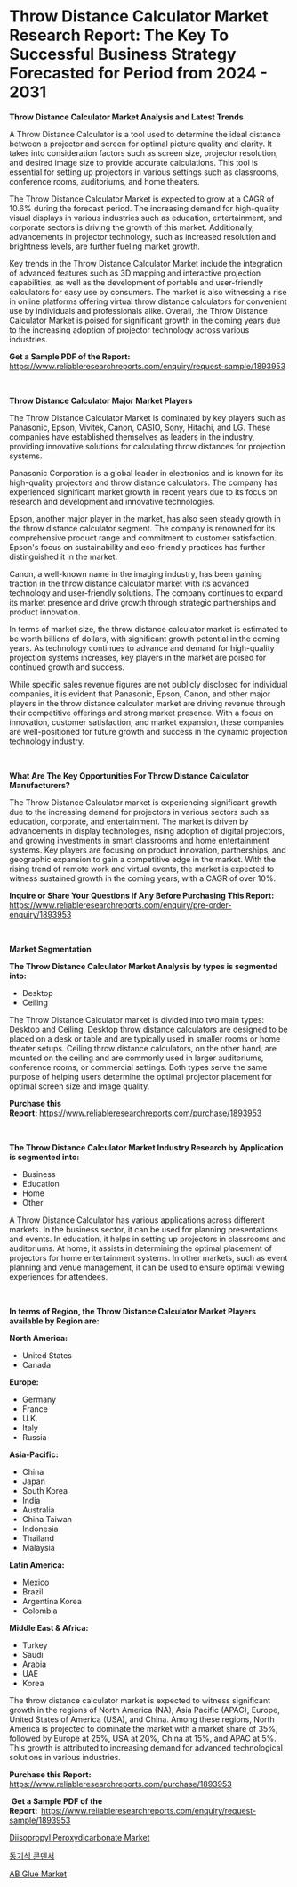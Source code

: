 <p><h1>Throw Distance Calculator Market Research Report: The Key To Successful Business Strategy Forecasted for Period from 2024 - 2031</h1></p><p><strong>Throw Distance Calculator Market Analysis and Latest Trends</strong></p>
<p><p>A Throw Distance Calculator is a tool used to determine the ideal distance between a projector and screen for optimal picture quality and clarity. It takes into consideration factors such as screen size, projector resolution, and desired image size to provide accurate calculations. This tool is essential for setting up projectors in various settings such as classrooms, conference rooms, auditoriums, and home theaters.</p><p>The Throw Distance Calculator Market is expected to grow at a CAGR of 10.6% during the forecast period. The increasing demand for high-quality visual displays in various industries such as education, entertainment, and corporate sectors is driving the growth of this market. Additionally, advancements in projector technology, such as increased resolution and brightness levels, are further fueling market growth.</p><p>Key trends in the Throw Distance Calculator Market include the integration of advanced features such as 3D mapping and interactive projection capabilities, as well as the development of portable and user-friendly calculators for easy use by consumers. The market is also witnessing a rise in online platforms offering virtual throw distance calculators for convenient use by individuals and professionals alike. Overall, the Throw Distance Calculator Market is poised for significant growth in the coming years due to the increasing adoption of projector technology across various industries.</p></p>
<p><strong>Get a Sample PDF of the Report:&nbsp;</strong> <a href="https://www.reliableresearchreports.com/enquiry/request-sample/1893953">https://www.reliableresearchreports.com/enquiry/request-sample/1893953</a></p>
<p>&nbsp;</p>
<p><strong>Throw Distance Calculator Major Market Players</strong></p>
<p><p>The Throw Distance Calculator Market is dominated by key players such as Panasonic, Epson, Vivitek, Canon, CASIO, Sony, Hitachi, and LG. These companies have established themselves as leaders in the industry, providing innovative solutions for calculating throw distances for projection systems.</p><p>Panasonic Corporation is a global leader in electronics and is known for its high-quality projectors and throw distance calculators. The company has experienced significant market growth in recent years due to its focus on research and development and innovative technologies.</p><p>Epson, another major player in the market, has also seen steady growth in the throw distance calculator segment. The company is renowned for its comprehensive product range and commitment to customer satisfaction. Epson's focus on sustainability and eco-friendly practices has further distinguished it in the market.</p><p>Canon, a well-known name in the imaging industry, has been gaining traction in the throw distance calculator market with its advanced technology and user-friendly solutions. The company continues to expand its market presence and drive growth through strategic partnerships and product innovation.</p><p>In terms of market size, the throw distance calculator market is estimated to be worth billions of dollars, with significant growth potential in the coming years. As technology continues to advance and demand for high-quality projection systems increases, key players in the market are poised for continued growth and success.</p><p>While specific sales revenue figures are not publicly disclosed for individual companies, it is evident that Panasonic, Epson, Canon, and other major players in the throw distance calculator market are driving revenue through their competitive offerings and strong market presence. With a focus on innovation, customer satisfaction, and market expansion, these companies are well-positioned for future growth and success in the dynamic projection technology industry.</p></p>
<p>&nbsp;</p>
<p><strong>What Are The Key Opportunities For Throw Distance Calculator Manufacturers?</strong></p>
<p><p>The Throw Distance Calculator market is experiencing significant growth due to the increasing demand for projectors in various sectors such as education, corporate, and entertainment. The market is driven by advancements in display technologies, rising adoption of digital projectors, and growing investments in smart classrooms and home entertainment systems. Key players are focusing on product innovation, partnerships, and geographic expansion to gain a competitive edge in the market. With the rising trend of remote work and virtual events, the market is expected to witness sustained growth in the coming years, with a CAGR of over 10%.</p></p>
<p><strong>Inquire or Share Your Questions If Any Before Purchasing This Report:</strong> <a href="https://www.reliableresearchreports.com/enquiry/pre-order-enquiry/1893953">https://www.reliableresearchreports.com/enquiry/pre-order-enquiry/1893953</a></p>
<p>&nbsp;</p>
<p><strong>Market Segmentation</strong></p>
<p><strong>The Throw Distance Calculator Market Analysis by types is segmented into:</strong></p>
<p><ul><li>Desktop</li><li>Ceiling</li></ul></p>
<p><p>The Throw Distance Calculator market is divided into two main types: Desktop and Ceiling. Desktop throw distance calculators are designed to be placed on a desk or table and are typically used in smaller rooms or home theater setups. Ceiling throw distance calculators, on the other hand, are mounted on the ceiling and are commonly used in larger auditoriums, conference rooms, or commercial settings. Both types serve the same purpose of helping users determine the optimal projector placement for optimal screen size and image quality.</p></p>
<p><strong>Purchase this Report:&nbsp;</strong><a href="https://www.reliableresearchreports.com/purchase/1893953">https://www.reliableresearchreports.com/purchase/1893953</a></p>
<p>&nbsp;</p>
<p><strong>The Throw Distance Calculator Market Industry Research by Application is segmented into:</strong></p>
<p><ul><li>Business</li><li>Education</li><li>Home</li><li>Other</li></ul></p>
<p><p>A Throw Distance Calculator has various applications across different markets. In the business sector, it can be used for planning presentations and events. In education, it helps in setting up projectors in classrooms and auditoriums. At home, it assists in determining the optimal placement of projectors for home entertainment systems. In other markets, such as event planning and venue management, it can be used to ensure optimal viewing experiences for attendees.</p></p>
<p>&nbsp;</p>
<p><strong>In terms of Region, the Throw Distance Calculator Market Players available by Region are:</strong></p>
<p>
    <p> <strong> North America: </strong>
        <ul>
            <li>United States</li>
            <li>Canada</li>
        </ul>
        </p> 
    <p> <strong> Europe: </strong>
        <ul>
            <li>Germany</li>
            <li>France</li>
            <li>U.K.</li>
            <li>Italy</li>
            <li>Russia</li>
        </ul>
        </p> 
    <p> <strong> Asia-Pacific: </strong>
        <ul>
            <li>China</li>
            <li>Japan</li>
            <li>South Korea</li>
            <li>India</li>
            <li>Australia</li>
            <li>China Taiwan</li>
            <li>Indonesia</li>
            <li>Thailand</li>
            <li>Malaysia</li>
        </ul>
        </p> 
    <p> <strong> Latin America: </strong>
        <ul>
            <li>Mexico</li>
            <li>Brazil</li>
            <li>Argentina Korea</li>
            <li>Colombia</li>
        </ul>
        </p> 
    <p> <strong> Middle East & Africa: </strong>
        <ul>
            <li>Turkey</li>
            <li>Saudi</li>
            <li>Arabia</li>
            <li>UAE</li>
            <li>Korea</li>
        </ul>
    </p>
    </p>
<p><p>The throw distance calculator market is expected to witness significant growth in the regions of North America (NA), Asia Pacific (APAC), Europe, United States of America (USA), and China. Among these regions, North America is projected to dominate the market with a market share of 35%, followed by Europe at 25%, USA at 20%, China at 15%, and APAC at 5%. This growth is attributed to increasing demand for advanced technological solutions in various industries.</p></p>
<p><strong>Purchase this Report: </strong><a href="https://www.reliableresearchreports.com/purchase/1893953">https://www.reliableresearchreports.com/purchase/1893953</a></p>
<p>&nbsp;<strong>Get a Sample PDF of the Report:&nbsp;&nbsp;</strong><a href="https://www.reliableresearchreports.com/enquiry/request-sample/1893953">https://www.reliableresearchreports.com/enquiry/request-sample/1893953</a></p>
<p><strong></strong></p>
<p><p><a href="https://ivy-potential-64b.notion.site/Diisopropyl-Peroxydicarbonate-Market-Size-and-Examines-its-Market-Scope-with-a-Primary-Focus-on-Gr-7d918693aecd4c40857879b9f1cc538c">Diisopropyl Peroxydicarbonate Market</a></p><p><a href="https://github.com/wallacBahrtyinger567686/Market-Research-Report-List-1/blob/main/568890811130.md">동기식 콘덴서</a></p><p><a href="https://five-trouble-98a.notion.site/AB-Glue-Market-Analysis-Examines-its-Scope-on-Growth-Opportunities-and-Forecasted-Trends-Spanning-f-fc3f248f5ee84db38e7eb196f2fba4d5">AB Glue Market</a></p></p>
